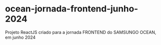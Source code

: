 # ocean-jornada-frontend-junho-2024
Projeto ReactJS criado para a jornada FRONTEND do SAMSUNGO OCEAN, em junho 2024
